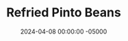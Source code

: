 ---
layout: post
title:  "Refried Pinto Beans"
date:   2024-04-08 00:00:00 -05000
categories: 
- Recipes
- Meatless
permalink: /recipes/refried-beans
image: /assets/Food/Meatless/Refried/refried-cover.jpg
ing: refried-ing
facts: refried-facts
section1: 
start2: 
section2: 
start3: 
section3: 
start4: 
section4: 
start5: 
section5: 
Prep: 10
Rest: 
Cook: 20
Source1: https://cookieandkate.com/easy-refried-beans-recipe/?utm_source=whisk&utm_medium=webapp&utm_campaign=refried_pinto_beans#tasty-recipes-28453-jump-target
Source2: 
whisk: https://s.samsungfood.com/VHygv
tags: 
- pinto beans
- onion
- mexican
- refried beans
- chili powder
- paprika
- garlic
- onion
- dip
- spread
- hummus
- lime
- black beans
- chickpeas
- garbanzo beans
- cumin
- vic
Description: Refried beans are a great side dish to many different meals. It's very easy to put together, and can be made with any type of bean that you desire. It's basically roughly mashed and cooked hummus, and works well as a dip, burrito filling, or side on your plate
Instructions: 
- Preheat a medium pot over medium heat with oil. Meanwhile, finely dice your onion. Add diced onion to the pan with salt. Cover, and cook until the onions are soft and translucent, and begin to caramelize<br><br>
- <center><img src="/assets/Food/Meatless/Refried/refried-1.jpg" alt="" class="instruction-image"></center><br>

- When the onions are done, add in the minced garlic, spices (chili, paprika, cumin, garlic, onion, and pepper), and your beans. Mix, cover, and cook for 5 minutes<br><br>
- <center><img src="/assets/Food/Meatless/Refried/refried-2.jpg" alt="" class="instruction-image"></center><br>

- Reduce heat to low, and roughly mash with a potato masher to reach your desired consistency. I like mine a little chunky, but if you want it super smooth, use an immersion blender. Simmer uncovered for about 5 minutes, or until thickened to your liking. Squeeze in some lime, and finish with cilantro or parsley<br><br>
- <center><img src="/assets/Food/Meatless/Refried/refried-3.jpg" alt="" class="instruction-image"></center>
---